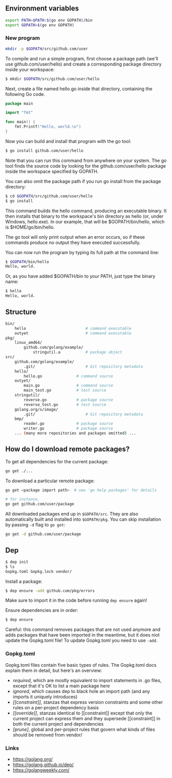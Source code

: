 ## Environment variables

```sh
export PATH=$PATH:$(go env GOPATH)/bin
export GOPATH=$(go env GOPATH)
```

### New program

```sh
mkdir -p $GOPATH/src/github.com/user
```

To compile and run a simple program, first choose a package path (we'll use github.com/user/hello) and create a corresponding package directory inside your workspace:

```sh
$ mkdir $GOPATH/src/github.com/user/hello
```

Next, create a file named hello.go inside that directory, containing the following Go code.

```go
package main

import "fmt"

func main() {
	fmt.Printf("Hello, world.\n")
}
```

Now you can build and install that program with the go tool:

```sh
$ go install github.com/user/hello
```

Note that you can run this command from anywhere on your system. The go tool finds the source code by looking for the github.com/user/hello package inside the workspace specified by GOPATH.

You can also omit the package path if you run go install from the package directory:

```sh
$ cd $GOPATH/src/github.com/user/hello
$ go install
```

This command builds the hello command, producing an executable binary. It then installs that binary to the workspace's bin directory as hello (or, under Windows, hello.exe). In our example, that will be $GOPATH/bin/hello, which is $HOME/go/bin/hello.

The go tool will only print output when an error occurs, so if these commands produce no output they have executed successfully.

You can now run the program by typing its full path at the command line:

```sh
$ $GOPATH/bin/hello
Hello, world.
```

Or, as you have added $GOPATH/bin to your PATH, just type the binary name:

```sh
$ hello
Hello, world.
```

## Structure

```sh
bin/
    hello                          # command executable
    outyet                         # command executable
pkg/
    linux_amd64/
        github.com/golang/example/
            stringutil.a           # package object
src/
    github.com/golang/example/
        .git/                      # Git repository metadata
	hello/
	    hello.go               # command source
	outyet/
	    main.go                # command source
	    main_test.go           # test source
	stringutil/
	    reverse.go             # package source
	    reverse_test.go        # test source
    golang.org/x/image/
        .git/                      # Git repository metadata
	bmp/
	    reader.go              # package source
	    writer.go              # package source
    ... (many more repositories and packages omitted) ...

```

## How do I download remote packages?

To get all dependencies for the current package:

```sh
go get ./...
```

To download a particular remote package:

```sh
go get <package import path>  # see 'go help packages' for details

# for instance,
go get github.com/user/package
```

All downloaded packages end up in `$GOPATH/src`. They are also automatically built and installed into `$GOPATH/pkg`. You can skip installation by passing `-d` flag to `go get`:

```sh
go get -d github.com/user/package
```

## Dep

```sh
$ dep init
$ ls
Gopkg.toml Gopkg.lock vendor/
```

Install a package:

```sh
$ dep ensure -add github.com/pkg/errors
```

Make sure to import it in the code before running `dep ensure` again!

Ensure dependencies are in order:

```sh
$ dep ensure
```

Careful: this command removes packages that are not used anymore and adds packages that have been imported in the meantime, but it does niot update the Gopkg.toml file! To update Gopkg.toml you need to use `-add`.

### Gopkg.toml
Gopkg.toml files contain five basic types of rules. The Gopkg.toml docs explain them in detail, but here's an overview:

* *required*, which are mostly equivalent to import statements in .go files, except that it's OK to list a main package here
* *ignored*, which causes dep to black hole an import path (and any imports it uniquely introduces)
* *[[constraint]]*, stanzas that express version constraints and some other rules on a per-project dependency basis
* *[[override]]*, stanzas identical to [[constraint]] except that only the current project can express them and they supersede [[constraint]] in both the current project and dependencies
* *[prune]*, global and per-project rules that govern what kinds of files should be removed from vendor/

### Links 

* https://golang.org/
* https://golang.github.io/dep/
* https://golangweekly.com/
